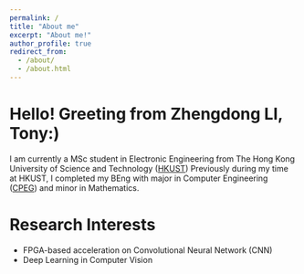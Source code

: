 ```yaml
---
permalink: /
title: "About me"
excerpt: "About me!"
author_profile: true
redirect_from: 
  - /about/
  - /about.html
---
```


Hello! Greeting from Zhengdong LI, Tony:)
=====
I am currently a MSc student in Electronic Engineering from The Hong Kong University of Science and Technology ([HKUST](https://hkust.edu.hk/)) Previously during my time at HKUST, I completed my BEng with major in Computer Engineering ([CPEG](https://cpeg.hkust.edu.hk/eng/programs/beng_4yr.html)) and minor in Mathematics. 



Research Interests
======
* FPGA-based acceleration on Convolutional Neural Network (CNN)
* Deep Learning in Computer Vision
